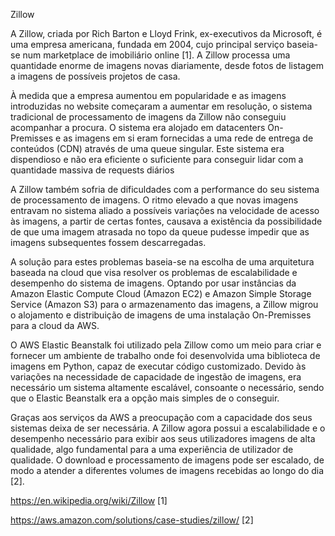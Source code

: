 Zillow

A Zillow, criada por Rich Barton e Lloyd Frink, ex-executivos da Microsoft, é uma empresa americana, fundada em 2004, cujo principal serviço baseia-se num marketplace de
imobiliário online [1]. A Zillow processa uma quantidade enorme de imagens novas diariamente, desde fotos de listagem a imagens de possíveis projetos de casa. 

À medida que a empresa aumentou em popularidade e as imagens introduzidas no website começaram a aumentar em resolução, o sistema tradicional de processamento de imagens
da Zillow não conseguiu acompanhar a procura. O sistema era alojado em datacenters On-Premisses e as imagens em si eram fornecidas a uma rede de entrega de conteúdos
(CDN) através de uma queue singular. Este sistema era dispendioso e não era eficiente o suficiente para conseguir lidar com a quantidade massiva de requests diários 

A Zillow também sofria de dificuldades com a performance do seu sistema de processamento de imagens. O ritmo elevado a que novas imagens entravam no sistema aliado a
possíveis variações na velocidade de acesso às imagens, a partir de certas fontes, causava a existência da possibilidade de que uma imagem atrasada no topo da queue
pudesse impedir que as imagens subsequentes fossem descarregadas. 

A solução para estes problemas baseia-se na escolha de uma arquitetura baseada na cloud que visa resolver os problemas de escalabilidade e desempenho do sistema de
imagens. Optando por usar instâncias da Amazon Elastic Compute Cloud (Amazon EC2) e Amazon Simple Storage Service (Amazon S3) para o armazenamento das imagens, a Zillow
migrou o alojamento e distribuição de imagens de uma instalação On-Premisses para a cloud da AWS. 

O AWS Elastic Beanstalk foi utilizado pela Zillow como um meio para criar e fornecer um ambiente de trabalho onde foi desenvolvida uma biblioteca de imagens em Python,
capaz de executar código customizado. Devido às variações na necessidade de capacidade de ingestão de imagens, era necessário um sistema altamente escalável, consoante o
necessário, sendo que o Elastic Beanstalk era a opção mais simples de o conseguir. 

Graças aos serviços da AWS a preocupação com a capacidade dos seus sistemas deixa de ser necessária. A Zillow agora possui a escalabilidade e o desempenho necessário
para exibir aos seus utilizadores imagens de alta qualidade, algo fundamental para a uma experiência de utilizador de qualidade. O download e processamento de imagens
pode ser escalado, de modo a atender a diferentes volumes de imagens recebidas ao longo do dia [2]. 

https://en.wikipedia.org/wiki/Zillow [1] 

https://aws.amazon.com/solutions/case-studies/zillow/ [2] 
